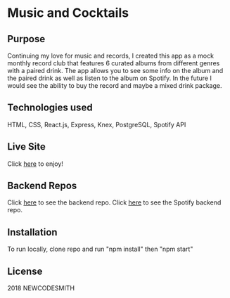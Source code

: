 # Music and Cocktails

## Purpose
Continuing my love for music and records, I created this app as a mock monthly record club that features 6 curated albums from different genres with a paired drink. The app allows you to see some info on the album and the paired drink as well as listen to the album on Spotify. In the future I would see the ability to buy the record and maybe a mixed drink package.

## Technologies used
HTML, CSS, React.js, Express, Knex, PostgreSQL, Spotify API

## Live Site
Click [here](https://music-and-cocktails.firebaseapp.com/) to enjoy!

## Backend Repos
Click [here]( https://github.com/newcodesmith/music-and-cocktails-back) to see the backend repo.
Click [here]( https://github.com/newcodesmith/Spotify-BackEnd) to see the Spotify backend repo.

## Installation
To run locally,  clone repo and run "npm install" then "npm start"

## License
2018 NEWCODESMITH


